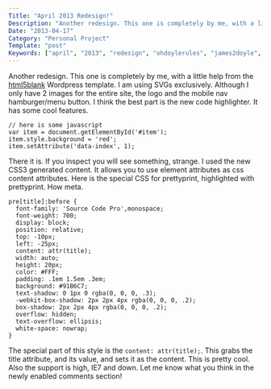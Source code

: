 ```yaml
---
Title: "April 2013 Redesign!"
Description: "Another redesign. This one is completely by me, with a little help from the html5blank Wordpress template. I am using SVGs exclusively."
Date: "2013-04-17"
Category: "Personal Project"
Template: "post"
Keywords: ["april", "2013", "redesign", "ohdoylerules", "james2doyle", "website", "generated", "content", "css3", "ie7"]
---
```


Another redesign. This one is completely by me, with a little help from the [html5blank](http://html5blank.com "html5blank wordpress theme") Wordpress template. I am using SVGs exclusively. Although I only have 2 images for the entire site, the logo and the mobile nav hamburger/menu button. I think the best part is the new code highlighter. It has some cool features.

    // here is some javascript
    var item = document.getElementById('#item');
    item.style.background = 'red';
    item.setAttribute('data-index', 1);

There it is. If you inspect you will see something, strange. I used the new CSS3 generated content. It allows you to use element attributes as css content attributes. Here is the special CSS for prettyprint, highlighted with prettyprint. How meta.

    pre[title]:before {
      font-family: 'Source Code Pro',monospace;
      font-weight: 700;
      display: block;
      position: relative;
      top: -10px;
      left: -25px;
      content: attr(title);
      width: auto;
      height: 20px;
      color: #FFF;
      padding: .1em 1.5em .3em;
      background: #91B6C7;
      text-shadow: 0 1px 0 rgba(0, 0, 0, .3);
      -webkit-box-shadow: 2px 2px 4px rgba(0, 0, 0, .2);
      box-shadow: 2px 2px 4px rgba(0, 0, 0, .2);
      overflow: hidden;
      text-overflow: ellipsis;
      white-space: nowrap;
    }

The special part of this style is the `content: attr(title);`. This grabs the title attribute, and its value, and sets it as the content. This is pretty cool. Also the support is high, IE7 and down. Let me know what you think in the newly enabled comments section!
